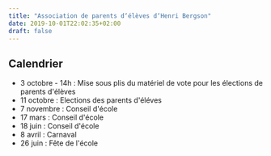 ```yaml
---
title: "Association de parents d‘élèves d‘Henri Bergson"
date: 2019-10-01T22:02:35+02:00
draft: false
---
```


## Calendrier

<div class="tl-l">
<ul>
<li>3 octobre - 14h : Mise sous plis du matériel de vote pour les élections de parents d'élèves
<li>11 octobre : Elections des parents d'éléves
<li>7 novembre : Conseil d'école
<li>17 mars : Conseil d'école
<li>18 juin : Conseil d'école
<li>8 avril : Carnaval
<li>26 juin : Fête de l'école
</ul>

</div>